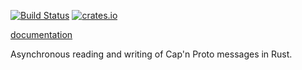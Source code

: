 [![Build Status](https://travis-ci.org/dwrensha/capnp-futures-rs.svg?branch=master)](https://travis-ci.org/dwrensha/capnp-futures-rs)
[![crates.io](http://meritbadge.herokuapp.com/capnp-futures)](https://crates.io/crates/capnp-futures)

[documentation](https://docs.capnproto-rust.org/capnp_futures)

Asynchronous reading and writing of Cap'n Proto messages in Rust.